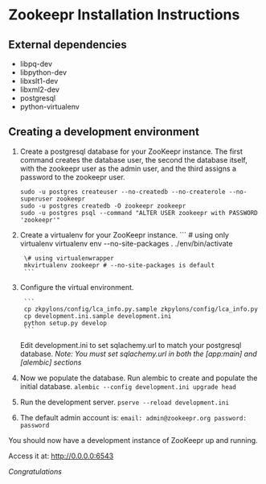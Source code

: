 Zookeepr Installation Instructions
==================================

External dependencies
---------------------

 * libpq-dev
 * libpython-dev
 * libxslt1-dev
 * libxml2-dev
 * postgresql
 * python-virtualenv


Creating a development environment
----------------------------------

1. Create a postgresql database for your ZooKeepr instance. The first command creates the database user, the second the database itself, with the zookeepr user as the admin user, and the third assigns a password to the zookeepr user.

    ```
    sudo -u postgres createuser --no-createdb --no-createrole --no-superuser zookeepr
    sudo -u postgres createdb -O zookeepr zookeepr
    sudo -u postgres psql --command "ALTER USER zookeepr with PASSWORD 'zookeepr'"
    ```

2. Create a virtualenv for your ZooKeepr instance.
        ```
        \# using only virtualenv
        virtualenv env --no-site-packages
        . ./env/bin/activate

        \# using virtualenwrapper
        mkvirtualenv zookeepr # --no-site-packages is default
        ```

3. Configure the virtual environment.

        ```
        cp zkpylons/config/lca_info.py.sample zkpylons/config/lca_info.py
        cp development.ini.sample development.ini
        python setup.py develop
        ```

    Edit development.ini to set sqlachemy.url to match your postgresql database.
    _Note: You must set sqlachemy.url in both the [app:main] and [alembic] sections_

4. Now we populate the database. Run alembic to create and populate the initial database.
        ```
        alembic --config development.ini upgrade head
        ```

5. Run the development server.
        ```
        pserve --reload development.ini
        ```

6. The default admin account is:
        ```
        email: admin@zookeepr.org
        password: password
        ```

You should now have a development instance of ZooKeepr up and running.

Access it at: <http://0.0.0.0:6543>

*Congratulations*
